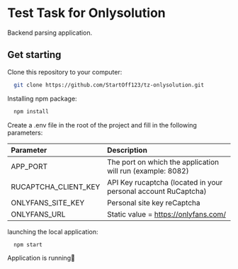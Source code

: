 # Test Task for Onlysolution

Backend parsing application.


## Get starting

Clone this repository to your computer:

```bash
  git clone https://github.com/StartOff123/tz-onlysolution.git
```

Installing npm package:

```bash
  npm install
```

Create a .env file in the root of the project and fill in the following parameters:

| Parameter           | Description                                                     |
| :------------------ | :-------------------------------------------------------------- |
| APP_PORT            | The port on which the application will run (example: 8082)      |
| RUCAPTCHA_CLIENT_KEY| API Key rucaptcha (located in your personal account RuCaptcha)  |
| ONLYFANS_SITE_KEY   | Personal site key reCaptcha                                     |
| ONLYFANS_URL        | Static value = https://onlyfans.com/                            |

launching the local application:

```bash
  npm start
```

Application is running🥳
